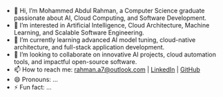 - 👋 Hi, I’m Mohammed Abdul Rahman, a Computer Science graduate passionate about AI, Cloud Computing, and Software Development.
- 👀 I’m interested in Artificial Intelligence, Cloud Architecture, Machine Learning, and Scalable Software Engineering.
- 🌱 I’m currently learning advanced AI model tuning, cloud-native architecture, and full-stack application development.
- 💞️ I’m looking to collaborate on innovative AI projects, cloud automation tools, and impactful open-source software.
- 📫 How to reach me: rahman.a7@outlook.com | [LinkedIn](https://www.linkedin.com/in/abdul-profile-url/) | [GitHub](https://github.com/MohammedAbdulRahman0704)
- 😄 Pronouns: ...
- ⚡ Fun fact: ...

<!---
MohammedAbdulRahman0704/MohammedAbdulRahman0704 is a ✨ special ✨ repository because its `README.md` (this file) appears on your GitHub profile.
You can click the Preview link to take a look at your changes.
--->

